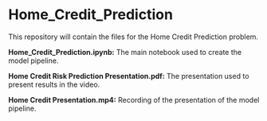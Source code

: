 # Home_Credit_Prediction

This repository will contain the files for the Home Credit Prediction problem. 

**Home_Credit_Prediction.ipynb:** The main notebook used to create the model pipeline.

**Home Credit Risk Prediction Presentation.pdf:** The presentation used to present results in the video.

**Home Credit Presentation.mp4:** Recording of the presentation of the model pipeline.
